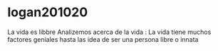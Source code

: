 # logan201020
La vida es libbre 
Analizemos acerca de la vida : 
La vida tiene muchos factores geniales hasta las idea de ser una persona libre o innata 
